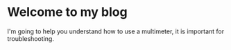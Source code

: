 # Welcome to my blog

I'm going to help you understand how to use a multimeter, it is important for troubleshooting.
